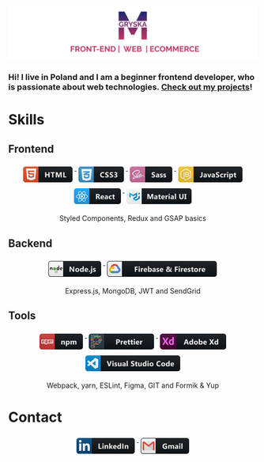 ![header](header.png)

### Hi! I live in Poland and I am a beginner frontend developer, who is passionate about web technologies. <a href="https://github.com/MateuszGryska?tab=repositories">Check out my projects</a>!

# Skills

## Frontend

<div align="center">
  <a href="#">
    <img src="badges/html.png" alt="html" style="vertical-align:top; margin:6px 4px">
  </a>  
    <a href="#">
    <img src="badges/css3.png" alt="css" style="vertical-align:top; margin:6px 4px">
  </a>  
    <a href="#">
    <img src="badges/sass.png" alt="sass" style="vertical-align:top; margin:6px 4px">
  </a>  
  <a href="#">
    <img src="badges/js.png" alt="javascript" style="vertical-align:top; margin:6px 4px">
  </a>  
  <a href="#">
    <img src="badges/react.png" alt="react" style="vertical-align:top; margin:6px 4px">
  </a>  
    <a href="#">
    <img src="badges/materialui.png" alt="Material UI" style="vertical-align:top; margin:6px 4px">
  </a>

<p>Styled Components, Redux and GSAP basics</p>

</div>

## Backend

<div align="center">
<p>
  </a>  
    <a href="#">
    <img src="badges/nodejs.png" alt="nodejs" style="vertical-align:top; margin:6px 4px">
  </a>  
    </a>  
    <a href="#">
    <img src="badges/firebase.png" alt="firebase" style="vertical-align:top; margin:6px 4px">
  </a>
</p>
<p>Express.js, MongoDB, JWT and SendGrid</p>

</div>

## Tools

<div align="center">

  </a>  
    <a href="#">
    <img src="badges/npm.png" alt="npm" style="vertical-align:top; margin:6px 4px">
  </a>  
    </a>  
    <a href="#">
    <img src="badges/prettier.png" alt="prettier" style="vertical-align:top; margin:6px 4px">
  </a>  
    </a>  
    <a href="#">
    <img src="badges/adobexd.png" alt="adobe xd" style="vertical-align:top; margin:6px 4px">
  </a>  
    </a>  
    <a href="#">
    <img src="badges/visual.png" alt="visual studio code" style="vertical-align:top; margin:6px 4px">
  </a>

<p>Webpack, yarn, ESLint, Figma, GIT and Formik & Yup</p>

</div>

# Contact

<div align="center">

   <a href="https://www.linkedin.com/in/mateusz-gryska/">
    <img src="badges/linkedin.png" alt="linkedin" style="vertical-align:top; margin:6px 4px">
  </a>  
     <a href="mailto: matthew.gryska@gmail.com">
    <img src="badges/gmail.png" alt="gmail" style="vertical-align:top; margin:6px 4px">
  </a>  
</div>
